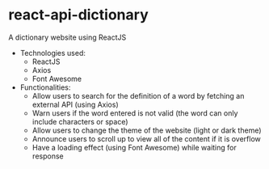 # react-api-dictionary
A dictionary website using ReactJS

* Technologies used: 
  * ReactJS
  * Axios
  * Font Awesome
* Functionalities:
  * Allow users to search for the definition of a word by fetching an external API (using Axios)
  * Warn users if the word entered is not valid (the word can only include characters or space)
  * Allow users to change the theme of the website (light or dark theme)
  * Announce users to scroll up to view all of the content if it is overflow
  * Have a loading effect (using Font Awesome) while waiting for response
